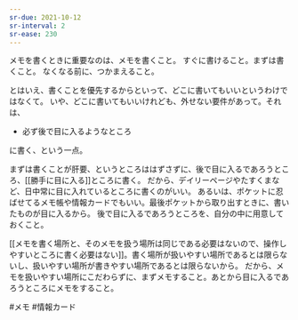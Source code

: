 ```yaml
---
sr-due: 2021-10-12
sr-interval: 2
sr-ease: 230
---
```


メモを書くときに重要なのは、メモを書くこと。
すぐに書けること。まずは書くこと。
なくなる前に、つかまえること。

とはいえ、書くことを優先するからといって、どこに書いてもいいというわけではなくて。
いや、どこに書いてもいいけれども、外せない要件があって。それは、

- 必ず後で目に入るようなところ

に書く、という一点。

まずは書くことが肝要、というところははずさずに、後で目に入るであろうところ、[[勝手に目に入る]]ところに書く。
だから、デイリーページやたすくまなど、日中常に目に入れているところに書くのがいい。
あるいは、ポケットに忍ばせてるメモ帳や情報カードでもいい。最後ポケットから取り出すときに、書いたものが目に入るから。
後で目に入るであろうところを、自分の中に用意しておくこと。

[[メモを書く場所と、そのメモを扱う場所は同じである必要はないので、操作しやすいところに書く必要はない]]。書く場所が扱いやすい場所であるとは限らないし、扱いやすい場所が書きやすい場所であるとは限らないから。
だから、メモを扱いやすい場所にこだわらずに、まずメモすること。あとから目に入るであろうところにメモをすること。

#メモ #情報カード 
